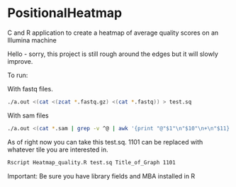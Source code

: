 # PositionalHeatmap
C and R application to create a heatmap of average quality scores on an Illumina machine



Hello - sorry, this project is still rough around the edges but it will slowly improve.



To run:

With fastq files. 
```bash
./a.out <(cat <(zcat *.fastq.gz) <(cat *.fastq)) > test.sq
```
With sam files

```bash
./a.out <(cat *.sam | grep -v ^@ | awk '{print "@"$1"\n"$10"\n+\n"$11}') > test.sq
```

As of right now you can take this test.sq. 1101 can be replaced with whatever tile you are interested in.

```bash
Rscript Heatmap_quality.R test.sq Title_of_Graph 1101
```

Important: Be sure you have library fields and MBA installed in R
